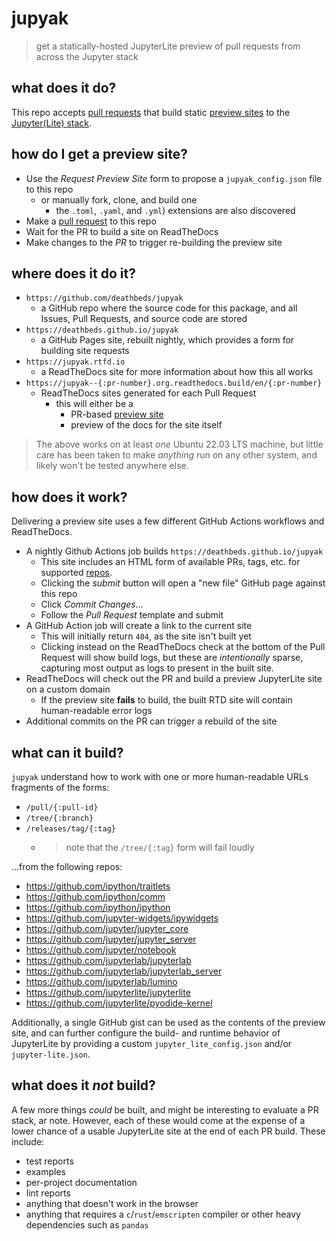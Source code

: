 # jupyak

> get a statically-hosted JupyterLite preview of pull requests from across the
> Jupyter stack

## what does it do?

This repo accepts [pull requests](#how-does-it-work) that build static [preview sites](#how-do-i-get-a-preview-site) to the [Jupyter(Lite) stack](#what-can-it-build).

## how do I get a preview site?

- Use the _Request Preview Site_ form to propose a `jupyak_config.json` file to this repo
  - or manually fork, clone, and build one
    - the `.toml`, `.yaml`, and `.yml`) extensions are also discovered
- Make a [pull request][pulls] to this repo
- Wait for the PR to build a site on ReadTheDocs
- Make changes to the _PR_ to trigger re-building the preview site

## where does it do it?

- `https://github.com/deathbeds/jupyak`
    - a GitHub repo where the source code for this package, and all Issues, Pull Requests, and source code are stored
- `https://deathbeds.github.io/jupyak`
    - a GitHub Pages site, rebuilt nightly, which provides a form for building site requests
- `https://jupyak.rtfd.io`
    - a ReadTheDocs site for more information about how this all works
- `https://jupyak--{:pr-number}.org.readthedocs.build/en/{:pr-number}`
    - ReadTheDocs sites generated for each Pull Request
      - this will either be a
        - PR-based [preview site](#how-do-i-get-a-preview-site)
        - preview of the docs for the site itself

> The above works on at least _one_ Ubuntu 22.03 LTS machine, but little care has
> been taken to make _anything_ run on any other system, and likely won't be tested
> anywhere else.

## how does it work?

Delivering a preview site uses a few different GitHub Actions workflows and ReadTheDocs.

- A nightly Github Actions job builds `https://deathbeds.github.io/jupyak`
  - This site includes an HTML form of available PRs, tags, etc. for supported
    [repos](#what-can-it-build).
  - Clicking the _submit_ button will open a "new file" GitHub page against this repo
  - Click _Commit Changes..._
  - Follow the _Pull Request_ template and submit
- A GitHub Action job will create a link to the current site
  - This will initially return `404`, as the site isn't built yet
  - Clicking instead on the ReadTheDocs check at the bottom of the Pull Request
    will show build logs, but these are _intentionally_ sparse, capturing most output
    as logs to present in the built site.
- ReadTheDocs will check out the PR and build a preview JupyterLite site on a custom
    domain
  - If the preview site **fails** to build, the built RTD site will contain
    human-readable error logs
- Additional commits on the PR can trigger a rebuild of the site

## what can it build?

`jupyak` understand how to work with one or more human-readable URLs fragments of the forms:

  - `/pull/{:pull-id}`
  - `/tree/{:branch}`
  - `/releases/tag/{:tag}`
    - > note that the `/tree/{:tag}` form will fail loudly

...from the following repos:

  - https://github.com/ipython/traitlets
  - https://github.com/ipython/comm
  - https://github.com/ipython/ipython
  - https://github.com/jupyter-widgets/ipywidgets
  - https://github.com/jupyter/jupyter_core
  - https://github.com/jupyter/jupyter_server
  - https://github.com/jupyter/notebook
  - https://github.com/jupyterlab/jupyterlab
  - https://github.com/jupyterlab/jupyterlab_server
  - https://github.com/jupyterlab/lumino
  - https://github.com/jupyterlite/jupyterlite
  - https://github.com/jupyterlite/pyodide-kernel

Additionally, a single GitHub gist can be used as the contents of the preview site,
and can further configure the build- and runtime behavior of JupyterLite by providing
a custom `jupyter_lite_config.json` and/or `jupyter-lite.json`.

## what does it _not_ build?

A few more things _could_ be built, and might be interesting to evaluate
a PR stack, ar note. However, each of these would come at the expense of a lower
chance of a usable JupyterLite site at the end of each PR build. These include:

- test reports
- examples
- per-project documentation
- lint reports
- anything that doesn't work in the browser
- anything that requires a `c`/`rust`/`emscripten` compiler or other heavy dependencies
  such as `pandas`

[issues]: https://github.com/deathbeds/jupyak/issues
[pulls]: https://github.com/deathbeds/jupyak/pulls
